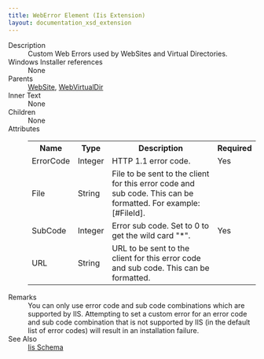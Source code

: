 ```yaml
---
title: WebError Element (Iis Extension)
layout: documentation_xsd_extension
---
```

<dl>
  <dt>Description</dt>
  <dd>Custom Web Errors used by WebSites and Virtual Directories.</dd>
  <dt>Windows Installer references</dt>
  <dd>None</dd>
  <dt>Parents</dt>
  <dd>
    <a href="../iis/website" class="extension">WebSite</a>, <a href="../iis/webvirtualdir" class="extension">WebVirtualDir</a></dd>
  <dt>Inner Text</dt>
  <dd>None</dd>
  <dt>Children</dt>
  <dd>None</dd>
  <dt>Attributes</dt>
  <dd>
    <table cellspacing="0" cellpadding="0" class="schema">
      <tr>
        <th width="15%">Name</th>
        <th width="15%">Type</th>
        <th width="65%">Description</th>
        <th width="15%">Required</th>
      </tr>
      <tr>
        <td>ErrorCode</td>
        <td>Integer</td>
        <td>HTTP 1.1 error code.</td>
        <td>Yes</td>
      </tr>
      <tr>
        <td>File</td>
        <td>String</td>
        <td>File to be sent to the client for this error code and sub code.  This can be formatted.  For example: [#FileId].</td>
        <td>&nbsp;</td>
      </tr>
      <tr>
        <td>SubCode</td>
        <td>Integer</td>
        <td>Error sub code.  Set to 0 to get the wild card "*".</td>
        <td>Yes</td>
      </tr>
      <tr>
        <td>URL</td>
        <td>String</td>
        <td>URL to be sent to the client for this error code and sub code.  This can be formatted.</td>
        <td>&nbsp;</td>
      </tr>
    </table>
  </dd>
  <dt>Remarks</dt>
  <dd>You can only use error code and sub code combinations which are supported by IIS.  Attempting to set a custom error for                     an error code and sub code combination that is not supported by IIS (in the default list of error codes) will result in                     an installation failure.</dd>
  <dt>See Also</dt>
  <dd>
    <a href="../iis">Iis Schema</a>
  </dd>
</dl>

